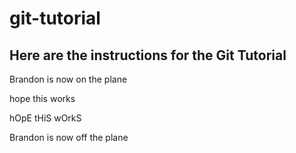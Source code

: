 # git-tutorial

## Here are the instructions for the Git Tutorial

Brandon is now on the plane

hope this works

hOpE tHiS wOrkS

Brandon is now off the plane
